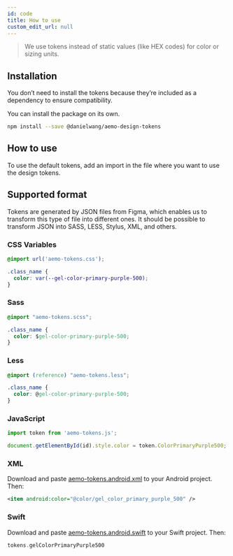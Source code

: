 ```yaml
---
id: code
title: How to use
custom_edit_url: null
---
```


>We use tokens instead of static values (like HEX codes) for color or sizing units.


## Installation
You don’t need to install the tokens because they’re included as a dependency to ensure compatibility.

You can install the package on its own.

```bash
npm install --save @danielwang/aemo-design-tokens
```

## How to use
To use the default tokens, add an import in the file where you want to use the design tokens.

## Supported format 
Tokens are generated by JSON files from Figma, which enables us to transform this type of file into different ones. It should be possible to transform JSON into SASS, LESS, Stylus, XML, and others.

### CSS Variables

```css
@import url('aemo-tokens.css');

.class_name {
  color: var(--gel-color-primary-purple-500);
}
```

### Sass

```css
@import "aemo-tokens.scss";

.class_name {
  color: $gel-color-primary-purple-500;
}
```

### Less

```css
@import (reference) "aemo-tokens.less";

.class_name {
  color: @gel-color-primary-purple-500;
}
```

### JavaScript

```js
import token from 'aemo-tokens.js';

document.getElementById(id).style.color = token.ColorPrimaryPurple500;
```

### XML

Download and paste [aemo-tokens.android.xml](https://github.com/danielwang/aemo-design-tokens) to your Android project. Then:

```xml
<item android:color="@color/gel_color_primary_purple_500" />
```

### Swift

Download and paste [aemo-tokens.android.swift](https://github.com/danielwang/aemo-design-tokens) to your Swift project. Then:

```swift
tokens.gelColorPrimaryPurple500
```